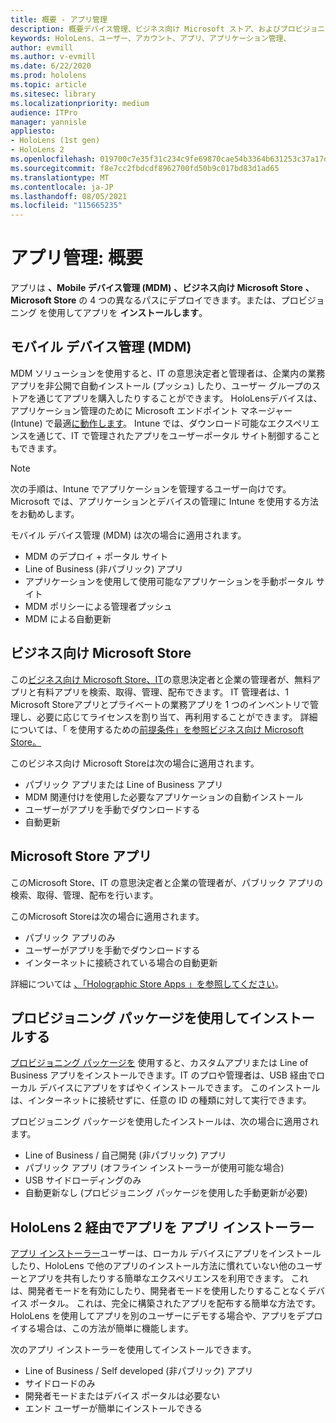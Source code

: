 ```yaml
---
title: 概要 - アプリ管理
description: 概要デバイス管理、ビジネス向け Microsoft ストア、およびプロビジョニング パッケージを使用した Mixed Reality アプリ管理の概要について説明します。
keywords: HoloLens、ユーザー、アカウント、アプリ、アプリケーション管理、
author: evmill
ms.author: v-evmill
ms.date: 6/22/2020
ms.prod: hololens
ms.topic: article
ms.sitesec: library
ms.localizationpriority: medium
audience: ITPro
manager: yannisle
appliesto:
- HoloLens (1st gen)
- HoloLens 2
ms.openlocfilehash: 019700c7e35f31c234c9fe69870cae54b3364b631253c37a17d8eaa0fe3053bd
ms.sourcegitcommit: f8e7cc2fbdcdf8962700fd50b9c017bd83d1ad65
ms.translationtype: MT
ms.contentlocale: ja-JP
ms.lasthandoff: 08/05/2021
ms.locfileid: "115665235"
---
```

# <a name="app-management-overview"></a>アプリ管理: 概要

アプリは **、Mobile デバイス管理 (MDM)** **、ビジネス向け Microsoft Store** **、Microsoft Store** の 4 つの異なるパスにデプロイできます。または、プロビジョニング を使用してアプリを **インストールします**。

## <a name="mobile-device-management-mdm"></a>モバイル デバイス管理 (MDM)

MDM ソリューションを使用すると、IT の意思決定者と管理者は、企業内の業務アプリを非公開で自動インストール (プッシュ) したり、ユーザー グループのストアを通じてアプリを購入したりすることができます。 HoloLensデバイスは、アプリケーション管理のために Microsoft エンドポイント マネージャー (Intune) で最適[に動作します](app-deploy-intune.md)。 Intune では、ダウンロード可能なエクスペリエンスを通じて、IT で管理されたアプリをユーザーポータル サイト制御することもできます。

> [!NOTE]
> 次の手順は、Intune でアプリケーションを管理するユーザー向けです。 Microsoft では、アプリケーションとデバイスの管理に Intune を使用する方法をお勧めします。

モバイル デバイス管理 (MDM) は次の場合に適用されます。

* MDM のデプロイ + ポータル サイト
* Line of Business (非パブリック) アプリ
* アプリケーションを使用して使用可能なアプリケーションを手動ポータル サイト
* MDM ポリシーによる管理者プッシュ
* MDM による自動更新

## <a name="microsoft-store-for-business"></a>ビジネス向け Microsoft Store

この[ビジネス向け Microsoft Store、IT](app-deploy-store-business.md)の意思決定者と企業の管理者が、無料アプリと有料アプリを検索、取得、管理、配布できます。 IT 管理者は、1 Microsoft Storeアプリとプライベートの業務アプリを 1 つのインベントリで管理し、必要に応じてライセンスを割り当て、再利用することができます。 詳細については、「 を使用するための[前提条件」を参照ビジネス向け Microsoft Store。](/microsoft-store/prerequisites-microsoft-store-for-business)

このビジネス向け Microsoft Storeは次の場合に適用されます。

* パブリック アプリまたは Line of Business アプリ
* MDM 関連付けを使用した必要なアプリケーションの自動インストール
* ユーザーがアプリを手動でダウンロードする
* 自動更新

## <a name="microsoft-store-apps"></a>Microsoft Store アプリ

このMicrosoft Store、IT の意思決定者と企業の管理者が、パブリック アプリの検索、取得、管理、配布を行います。

このMicrosoft Storeは次の場合に適用されます。

* パブリック アプリのみ
* ユーザーがアプリを手動でダウンロードする
* インターネットに接続されている場合の自動更新

詳細については [、「Holographic Store Apps 」を参照してください](/hololens/holographic-store-apps)。

## <a name="install-via-provisioning-packages"></a>プロビジョニング パッケージを使用してインストールする

[プロビジョニング パッケージを](app-deploy-provisioning-package.md) 使用すると、カスタムアプリまたは Line of Business アプリをインストールできます。IT のプロや管理者は、USB 経由でローカル デバイスにアプリをすばやくインストールできます。 このインストールは、インターネットに接続せずに、任意の ID の種類に対して実行できます。

プロビジョニング パッケージを使用したインストールは、次の場合に適用されます。

* Line of Business / 自己開発 (非パブリック) アプリ
* パブリック アプリ (オフライン インストーラーが使用可能な場合)
* USB サイドローディングのみ
* 自動更新なし (プロビジョニング パッケージを使用した手動更新が必要)

## <a name="install-apps-on-hololens-2-via-app-installer"></a>HoloLens 2 経由でアプリを アプリ インストーラー

[アプリ インストーラー](app-deploy-app-installer.md)ユーザーは、ローカル デバイスにアプリをインストールしたり、HoloLens で他のアプリのインストール方法に慣れていない他のユーザーとアプリを共有したりする簡単なエクスペリエンスを利用できます。 これは、開発者モードを有効にしたり、開発者モードを使用したりすることなくデバイス ポータル。 これは、完全に構築されたアプリを配布する簡単な方法です。 HoloLens を使用してアプリを別のユーザーにデモする場合や、アプリをデプロイする場合は、この方法が簡単に機能します。

次のアプリ インストーラーを使用してインストールできます。

* Line of Business / Self developed (非パブリック) アプリ
* サイドロードのみ
* 開発者モードまたはデバイス ポータルは必要ない
* エンド ユーザーが簡単にインストールできる
